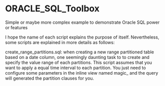 # ORACLE_SQL_Toolbox
Simple or maybe more complex example to demonstrate Oracle SQL power or features

I hope the name of each script explains the purpose of itself. Nevertheless, some scripts are explained in more details as follows:

create_range_partitions.sql: when creating a new range partitioned table based on a date column, one seemingly daunting task to to create 
and specify the value range of each partitions. This script assumes that you want to apply a equal time interval to each partition. You 
just need to configure some parameters in the inline view named magic_ and the query will generated the partition clauses for you.

